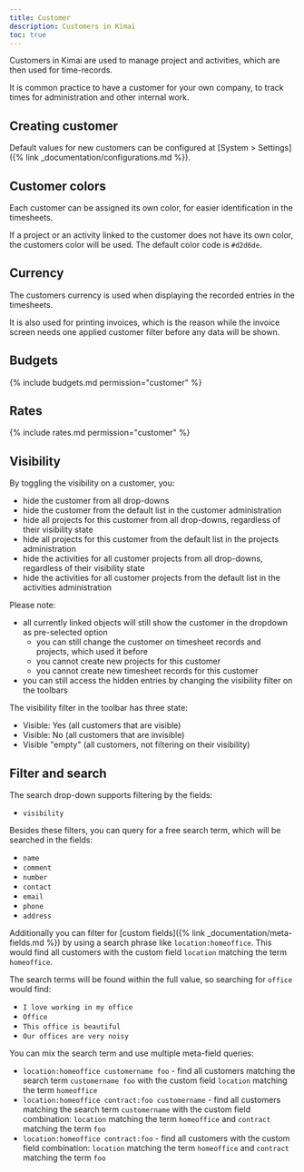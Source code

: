 ```yaml
---
title: Customer
description: Customers in Kimai
toc: true
---
```


Customers in Kimai are used to manage project and activities, which are then used for time-records.

It is common practice to have a customer for your own company, to track times for administration and other internal work.
 
## Creating customer

Default values for new customers can be configured at [System > Settings]({% link _documentation/configurations.md %}). 

## Customer colors

Each customer can be assigned its own color, for easier identification in the timesheets.

If a project or an activity linked to the customer does not have its own color, the customers color will be used.
The default color code is `#d2d6de`.

## Currency

The customers currency is used when displaying the recorded entries in the timesheets.

It is also used for printing invoices, which is the reason while the invoice screen needs one applied customer filter 
before any data will be shown. 

## Budgets

{% include budgets.md permission="customer" %} 

## Rates

{% include rates.md permission="customer" %} 

## Visibility

By toggling the visibility on a customer, you:
- hide the customer from all drop-downs
- hide the customer from the default list in the customer administration
- hide all projects for this customer from all drop-downs, regardless of their visibility state
- hide all projects for this customer from the default list in the projects administration
- hide the activities for all customer projects from all drop-downs, regardless of their visibility state
- hide the activities for all customer projects from the default list in the activities administration

Please note:
- all currently linked objects will still show the customer in the dropdown as pre-selected option
  - you can still change the customer on timesheet records and projects, which used it before
  - you cannot create new projects for this customer
  - you cannot create new timesheet records for this customer 
- you can still access the hidden entries by changing the visibility filter on the toolbars

The visibility filter in the toolbar has three state: 
- Visible: Yes (all customers that are visible)
- Visible: No (all customers that are invisible)
- Visible "empty" (all customers, not filtering on their visibility)

## Filter and search 

The search drop-down supports filtering by the fields:
- `visibility`

Besides these filters, you can query for a free search term, which will be searched in the fields:
- `name` 
- `comment`
- `number`
- `contact`
- `email`
- `phone`
- `address`

Additionally you can filter for [custom fields]({% link _documentation/meta-fields.md %}) by using a search phrase like `location:homeoffice`.
This would find all customers with the custom field `location` matching the term `homeoffice`.

The search terms will be found within the full value, so searching for `office` would find:
- `I love working in my office`
- `Office` 
- `This office is beautiful`
- `Our offices are very noisy`

You can mix the search term and use multiple meta-field queries:
- `location:homeoffice customername foo` - find all customers matching the search term `customername foo` with the custom field `location` matching the term `homeoffice` 
- `location:homeoffice contract:foo customername` - find all customers matching the search term `customername` with the custom field combination: `location` matching the term `homeoffice` and `contract` matching the term `foo` 
- `location:homeoffice contract:foo` - find all customers with the custom field combination: `location` matching the term `homeoffice` and `contract` matching the term `foo`
